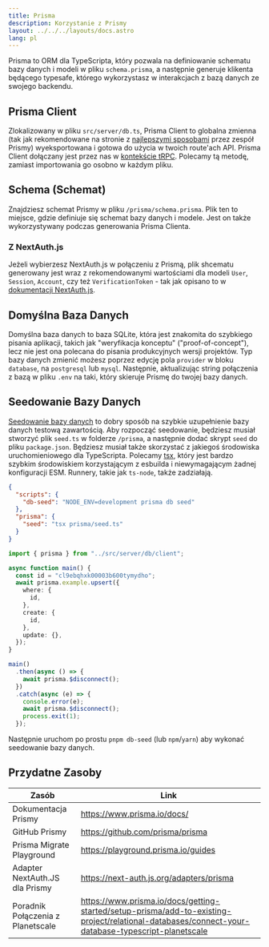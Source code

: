 ```yaml
---
title: Prisma
description: Korzystanie z Prismy
layout: ../../../layouts/docs.astro
lang: pl
---
```


Prisma to ORM dla TypeScripta, który pozwala na definiowanie schematu bazy danych i modeli w pliku `schema.prisma`, a następnie generuje klikenta będącego typesafe, którego wykorzystasz w interakcjach z bazą danych ze swojego backendu.

## Prisma Client

Zlokalizowany w pliku `src/server/db.ts`, Prisma Client to globalna zmienna (tak jak rekomendowane na stronie z [najlepszymi sposobami](https://www.prisma.io/docs/guides/database/troubleshooting-orm/help-articles/nextjs-prisma-client-dev-practices#problem) przez zespół Prismy) wyeksportowana i gotowa do użycia w twoich route'ach API. Prisma Client dołączany jest przez nas w [kontekście tRPC](/en/usage/trpc#-serverapitrpcts). Polecamy tą metodę, zamiast importowania go osobno w każdym pliku.

## Schema (Schemat)

Znajdziesz schemat Prismy w pliku `/prisma/schema.prisma`. Plik ten to miejsce, gdzie definiuje się schemat bazy danych i modele. Jest on także wykorzystywany podczas generowania Prisma Clienta.

### Z NextAuth.js

Jeżeli wybierzesz NextAuth.js w połączeniu z Prismą, plik shcematu generowany jest wraz z rekomendowanymi wartościami dla modeli `User`, `Session`, `Account`, czy też `VerificationToken` - tak jak opisano to w [dokumentacji NextAuth.js](https://next-auth.js.org/adapters/prisma).

## Domyślna Baza Danych

Domyślna baza danych to baza SQLite, która jest znakomita do szybkiego pisania aplikacji, takich jak "weryfikacja konceptu" ("proof-of-concept"), lecz nie jest ona polecana do pisania produkcyjnych wersji projektów. Typ bazy danych zmienić możesz poprzez edycję pola `provider` w bloku `database`, na `postgresql` lub `mysql`. Następnie, aktualizując string połączenia z bazą w pliku `.env` na taki, który skieruje Prismę do twojej bazy danych.

## Seedowanie Bazy Danych

[Seedowanie bazy danych](https://www.prisma.io/docs/guides/database/seed-database) to dobry sposób na szybkie uzupełnienie bazy danych testową zawartością. Aby rozpocząć seedowanie, będziesz musiał stworzyć plik `seed.ts` w folderze `/prisma`, a następnie dodać skrypt `seed` do pliku `package.json`. Będziesz musiał także skorzystać z jakiegoś środowiska uruchomieniowego dla TypeScripta. Polecamy [tsx](https://github.com/esbuild-kit/tsx), który jest bardzo szybkim środowiskiem korzystającym z esbuilda i niewymagającym żadnej konfiguracji ESM. Runnery, takie jak `ts-node`, także zadziałają.

```jsonc:package.json
{
  "scripts": {
    "db-seed": "NODE_ENV=development prisma db seed"
  },
  "prisma": {
    "seed": "tsx prisma/seed.ts"
  }
}
```

```ts:prisma/seed.ts
import { prisma } from "../src/server/db/client";

async function main() {
  const id = "cl9ebqhxk00003b600tymydho";
  await prisma.example.upsert({
    where: {
      id,
    },
    create: {
      id,
    },
    update: {},
  });
}

main()
  .then(async () => {
    await prisma.$disconnect();
  })
  .catch(async (e) => {
    console.error(e);
    await prisma.$disconnect();
    process.exit(1);
  });
```

Następnie uruchom po prostu `pnpm db-seed` (lub `npm`/`yarn`) aby wykonać seedowanie bazy danych.

## Przydatne Zasoby

| Zasób                             | Link                                                                                                                                              |
| --------------------------------- | ------------------------------------------------------------------------------------------------------------------------------------------------- |
| Dokumentacja Prismy               | https://www.prisma.io/docs/                                                                                                                       |
| GitHub Prismy                     | https://github.com/prisma/prisma                                                                                                                  |
| Prisma Migrate Playground         | https://playground.prisma.io/guides                                                                                                               |
| Adapter NextAuth.JS dla Prismy    | https://next-auth.js.org/adapters/prisma                                                                                                          |
| Poradnik Połączenia z Planetscale | https://www.prisma.io/docs/getting-started/setup-prisma/add-to-existing-project/relational-databases/connect-your-database-typescript-planetscale |
